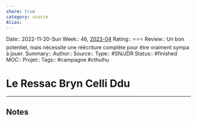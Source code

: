 ```yaml
---
share: true 
category: source
Alias:
---
```

Date:: 2022-11-20-Sun
Week:: 46, [2023-04](../week/2023-04.md)
Rating:: ⭐⭐⭐
Review::  Un bon potentiel, mais nécessite une réécriture complète pour être vraiment sympa à jouer.
Summary::
Author::
Source:: 
Type:: #SN/JDR 
Status:: #finished 
MOC::
Projet:: 
Tags:: #campagne #cthulhu 

# Le Ressac Bryn Celli Ddu


***

## Notes
